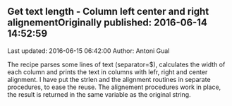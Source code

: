 ## Get text length - Column left center and right alignementOriginally published: 2016-06-14 14:52:59 
Last updated: 2016-06-15 06:42:00 
Author: Antoni Gual 
 
The recipe parses some lines of text (separator=$), calculates the width of each column and prints the text in columns with lefr, right and center alignment. I have put the strlen and the alignment routines in separate procedures, to ease the reuse. The alignement procedures work in place, the result is returned in the same variable as the original string.